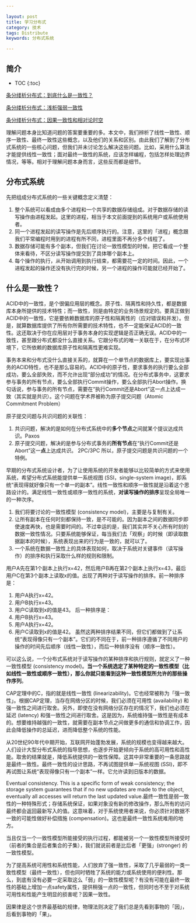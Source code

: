```yaml
---

layout: post
title: 学习分布式
category: 技术
tags: Distribute
keywords: 分布式系统

---
```


## 简介

* TOC
{:toc}

[条分缕析分布式：到底什么是一致性？](https://mp.weixin.qq.com/s/qnvl_msvw0XL7hFezo2F4w)

[条分缕析分布式：浅析强弱一致性](https://mp.weixin.qq.com/s/3odLhBtebF4cm58hl-87JA)

[条分缕析分布式：因果一致性和相对论时空](https://mp.weixin.qq.com/s/wkXsRufVsbKqTwjzTgNqYQ)

理解问题本身比知道问题的答案要重要的多。本文中，我们辨析了线性一致性、顺序一致性、最终一致性这些概念，以及他们的关系和区别。由此我们了解到了分布式系统的一些核心问题，但我们并未讨论怎么解决这些问题。比如，采用什么算法才能提供线性一致性；面对最终一致性的系统，应该怎样编程，包括怎样处理边界情况，等等。相对于理解问题本身而言，这些反而都是细节。

## 分布式系统

先把组成分布式系统的一些关键概念定义清楚：
1. 整个系统可以看成由多个进程和一个共享的数据存储组成。对于数据存储的读写操作由进程发起。这里的进程，相当于本文前面提到的系统用户或系统使用者。
2. 同一个进程发起的读写操作是先后顺序执行的。注意，这里的「进程」概念跟我们平常编程时用到的进程有所不同，进程里面不再分多个线程了。
3. 数据存储可能有多个副本，但我们在讨论一致性模型的时候，把它看成一个整体来看待，不区分读写操作提交到了具体哪个副本上。
4. 每个操作的执行，从开始调用到执行结束，都需要花一定的时间。因此，一个进程发起的操作还没有执行完的时候，另一个进程的操作可能就已经开始了。

## 什么是一致性？

ACID中的一致性，是个很偏应用层的概念。原子性、隔离性和持久性，都是数据库本身所提供的技术特性；而一致性，则是由特定的业务场景规定的。要真正做到ACID中的一致性，它是要依赖数据库的原子性和隔离性的（应对错误和并发）。但是，就算数据库提供了所有你所需要的技术特性，也不一定能保证ACID的一致性。这还取决于你在应用层对于事务本身的实现逻辑是否正确无误。ACID中的一致性，甚至跟分布式都没什么直接关系。它跟分布式的唯一关联在于，在分布式环境下，它所依赖的数据库原子性和隔离性更难实现。

事务本来和分布式没什么直接关系的，就算在一个单节点的数据库上，要实现出事务的ACID特性，也不是那么容易的。ACID中的原子性，要求事务的执行要么全部成功，要么全部失败，而不允许出现“部分成功”的情况。在分布式事务中，这要求参与事务的所有节点，要么全部执行Commit操作，要么全部执行Abort操作。换句话说，参与事务的所有节点，需要在“执行Commit还是Abort”这一点上达成一致（其实就是共识）。这个问题在学术界被称为原子提交问题（Atomic Commitment Problem）

原子提交问题与共识问题的关联性：
1. 共识问题，解决的是如何在分布式系统中的**多个节点**之间就某个提议达成共识。Paxos
2. 原子提交问题，解决的是参与分布式事务的**所有节点**在“执行Commit还是Abort”这一**点**上达成共识。 2PC/3PC
所以，原子提交问题是共识问题的一个特例。

早期的分布式系统设计者，为了让使用系统的开发者能够以比较简单的方式来使用系统，希望分布式系统能提供单一系统视图 (SSI，single-system image)，即系统“表现得就好像只有一个单一的副本”。线性一致性和顺序一致性就是沿着这个思路设计的。满足线性一致性或顺序一致性的系统，**对读写操作的排序**呈现全局唯一的一种次序。

1. 我们将要讨论的一致性模型 (consistency model)，主要是与复制有关。
2. 让所有副本在任何时刻都保持一致，是不可能的。因为副本之间的数据同步即使速度再快，也是需要时间的。不过幸运的是，我们其实并不关心所有时刻的数据一致性情况。只要系统能够保证，每当我们去「观察」的时候（即读取数据副本的时候），系统表现出来的行为是一致的，就可以了。
3. 一个系统在数据一致性上的具体表现如何，取决于系统对关键事件（读写操作）的排序和执行采取什么样的规则和限制。


用户A先在第1个副本上执行x=42，然后用户B再在第2个副本上执行x=43，最后用户C在第3个副本上读取x的值。出现了两种对于读写操作的排序。前一种排序是：
1. 用户A执行x=42。
2. 用户B执行x=43。
3. 用户C读取到x的值是43。
后一种排序是：
1. 用户B执行x=43。
2. 用户A执行x=42。
3. 用户C读取到x的值是42。
虽然这两种排序结果不同，但它们都做到了让系统“表现得像只有一个副本”。它们的不同在于，前一种排序遵循了不同用户的操作的时间先后顺序（线性一致性），而后一种排序没有（顺序一致性）。

可以这么说，一个分布式系统对于读写操作的某种排序和执行规则，就定义了一种一致性模型 (consistency model)。**当一个系统选定了某种特定的一致性模型（比如线性一致性或顺序一致性），那么你就只能看到这种一致性模型所允许的那些操作序列**。

CAP定理中的C，指的就是线性一致性 (linearizability)。它也经常被称为「强一致性」。根据CAP定理，当存在网络分区的时候，我们必须在可用性 (availability) 和强一致性之间进行取舍。另外，即使在没有网络分区存在的情况下，我们也必须在延迟 (latency) 和强一致性之间进行取舍。这是因为，系统维持强一致性是有成本的。想要维持越强的一致性，就需要在副本节点之间做更多的通信和协调工作，因此会降低操作的总延迟，进而降低整个系统的性能。

从20世纪90年代中期开始，互联网开始蓬勃发展，系统的规模也变得越来越大。人们设计大型分布式系统的指导思想，也逐步开始更倾向于系统的高可用性和高性能。取舍的结果就是，降低系统提供的一致性保障。这其中非常重要的一条思路就是最终一致性。最终一致性的设计思路，不再试图提供单一系统视图 (SSI)，即不再试图让系统“表现得像只有一个副本”一样。它允许读到旧版本的数据。


Eventual consistency. This is a specific form of weak consistency; the storage system guarantees that if no new updates are made to the object, eventually all accesses will return the last updated value.最终一致性是弱一致性的一种特殊形式；存储系统保证，如果对象没有新的修改操作，那么所有的访问最终都会返回最新写入的值。这意味着，对于系统使用者来说，你必须针对数据不一致的可能性做好补偿措施 (compensation)。这也是最终一致性系统难用的地方。

当且仅当一个一致性模型所能接受的执行过程，都能被另一个一致性模型所接受时（前者的集合是后者集合的子集），我们就说前者是比后者「更强」(stronger) 的一致性模型。


为了提高系统可用性和系统性能，人们放弃了强一致性，采取了几乎最弱的一类一致性模型（最终一致性），但也同时牺牲了系统的能力或系统使用的便利性。那么，到底有没有必要一定采取这么「弱」的一致性模型呢？有没有可能在最终一致性的基础上增加一点safety属性，提供稍强一点的一致性，但同时也不至于对系统可用性和性能产生明显的损害呢？因果一致性。

因果律是这个世界最基础的规律，物理法则决定了我们总是先看到事物的「因」，后看到事物的「果」。